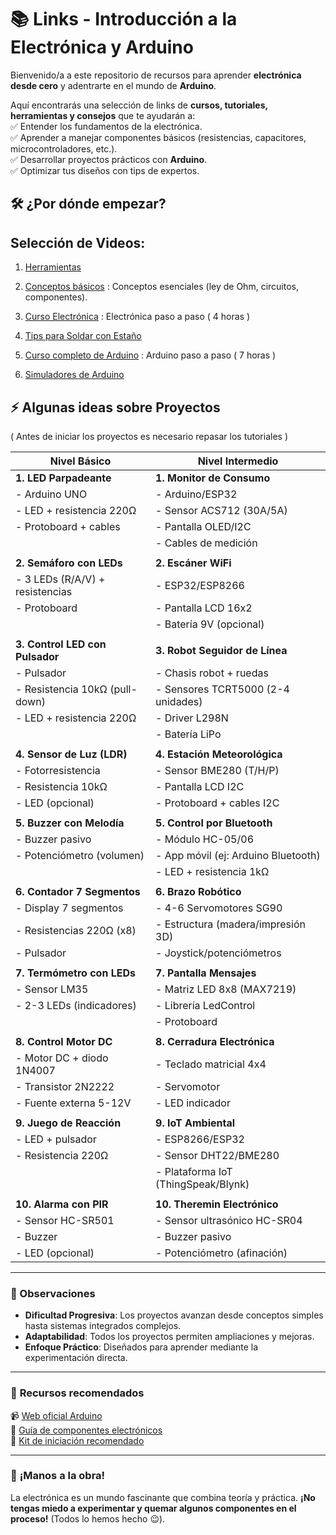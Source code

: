 
# 📚 **Links - Introducción a la Electrónica y Arduino**  

Bienvenido/a a este repositorio de recursos para aprender **electrónica desde cero** y adentrarte en el mundo de **Arduino**.  

Aquí encontrarás una selección de links de **cursos, tutoriales, herramientas y consejos** que te ayudarán a:  
✅ Entender los fundamentos de la electrónica.  
✅ Aprender a manejar componentes básicos (resistencias, capacitores, microcontroladores, etc.).  
✅ Desarrollar proyectos prácticos con **Arduino**.  
✅ Optimizar tus diseños con tips de expertos.  

## 🛠 **¿Por dónde empezar?** 
## Selección de Videos:
1. [Herramientas](https://github.com/fran-byte/Electronica-para-principiantes/blob/main/M%C3%B3dulo%201%20Herramientas.md)
2. [Conceptos básicos](https://github.com/fran-byte/Electronica-para-principiantes/blob/main/M%C3%B3dulo%202%20Conceptos%20b%C3%A1sicos.md) : Conceptos esenciales (ley de Ohm, circuitos, componentes). 
3. [Curso Electrónica](https://github.com/fran-byte/Electronica-para-principiantes/blob/main/M%C3%B3dulo%203%20Curso%20B%C3%A1sico%20de%20Electr%C3%B3nica.md) : Electrónica paso a paso ( 4 horas )

4. [Tips para Soldar con Estaño](https://youtu.be/SxaDmbmlUjw?si=xe6vfoS3vcSIOq7R) 
   
5. [Curso completo de Arduino](https://github.com/fran-byte/Electronica-para-principiantes/blob/main/M%C3%B3dulo%204%20Arduino%20desde%20Cero.md) :  Arduino paso a paso ( 7 horas )  
6. [Simuladores de Arduino](https://github.com/fran-byte/Electronica-para-principiantes/blob/main/M%C3%B3dulo%205%20Simuladores%20de%20Arduino%20OnLine.md#-simuladores-de-arduino-online)


## **⚡ Algunas ideas sobre Proyectos**  
 ( Antes de iniciar los proyectos es necesario repasar los tutoriales )

| Nivel Básico                      | Nivel Intermedio                     |
|-----------------------------------|--------------------------------------|
| **1. LED Parpadeante**            | **1. Monitor de Consumo**            |
| - Arduino UNO                     | - Arduino/ESP32                      |
| - LED + resistencia 220Ω          | - Sensor ACS712 (30A/5A)             |
| - Protoboard + cables             | - Pantalla OLED/I2C                  |
|                                   | - Cables de medición                 |
|                                   |                                      |
| **2. Semáforo con LEDs**          | **2. Escáner WiFi**                  |
| - 3 LEDs (R/A/V) + resistencias   | - ESP32/ESP8266                      |
| - Protoboard                      | - Pantalla LCD 16x2                  |
|                                   | - Batería 9V (opcional)              |
|                                   |                                      |
| **3. Control LED con Pulsador**   | **3. Robot Seguidor de Línea**       |
| - Pulsador                        | - Chasis robot + ruedas              |
| - Resistencia 10kΩ (pull-down)    | - Sensores TCRT5000 (2-4 unidades)   |
| - LED + resistencia 220Ω          | - Driver L298N                       |
|                                   | - Batería LiPo                       |
|                                   |                                      |
| **4. Sensor de Luz (LDR)**        | **4. Estación Meteorológica**        |
| - Fotorresistencia                | - Sensor BME280 (T/H/P)              |
| - Resistencia 10kΩ                | - Pantalla LCD I2C                   |
| - LED (opcional)                  | - Protoboard + cables I2C            |
|                                   |                                      |
| **5. Buzzer con Melodía**         | **5. Control por Bluetooth**         |
| - Buzzer pasivo                   | - Módulo HC-05/06                    |
| - Potenciómetro (volumen)         | - App móvil (ej: Arduino Bluetooth)  |
|                                   | - LED + resistencia 1kΩ              |
|                                   |                                      |
| **6. Contador 7 Segmentos**       | **6. Brazo Robótico**                |
| - Display 7 segmentos             | - 4-6 Servomotores SG90              |
| - Resistencias 220Ω (x8)          | - Estructura (madera/impresión 3D)   |
| - Pulsador                        | - Joystick/potenciómetros            |
|                                   |                                      |
| **7. Termómetro con LEDs**        | **7. Pantalla Mensajes**             |
| - Sensor LM35                     | - Matriz LED 8x8 (MAX7219)           |
| - 2-3 LEDs (indicadores)          | - Librería LedControl                |
|                                   | - Protoboard                         |
|                                   |                                      |
| **8. Control Motor DC**           | **8. Cerradura Electrónica**         |
| - Motor DC + diodo 1N4007         | - Teclado matricial 4x4              |
| - Transistor 2N2222               | - Servomotor                         |
| - Fuente externa 5-12V            | - LED indicador                      |
|                                   |                                      |
| **9. Juego de Reacción**          | **9. IoT Ambiental**                 |
| - LED + pulsador                  | - ESP8266/ESP32                      |
| - Resistencia 220Ω                | - Sensor DHT22/BME280                |
|                                   | - Plataforma IoT (ThingSpeak/Blynk)  |
|                                   |                                      |
| **10. Alarma con PIR**            | **10. Theremin Electrónico**         |
| - Sensor HC-SR501                 | - Sensor ultrasónico HC-SR04         |
| - Buzzer                          | - Buzzer pasivo                      |
| - LED (opcional)                  | - Potenciómetro (afinación)          |

---

### **📌 Observaciones**  
- **Dificultad Progresiva**: Los proyectos avanzan desde conceptos simples hasta sistemas integrados complejos.  
- **Adaptabilidad**: Todos los proyectos permiten ampliaciones y mejoras.  
- **Enfoque Práctico**: Diseñados para aprender mediante la experimentación directa.  

---


### 🔌 **Recursos recomendados**  
📹 [Web oficial Arduino](https://www.arduino.cc/)  
📖 [Guía de componentes electrónicos](https://www.globalwellpcba.com/es/componentes-de-pcb-una-guia-completa/)  
🛒 [Kit de iniciación recomendado](https://www.youtube.com/watch?v=WO8OYpB8deg) 

---

### 🚀 **¡Manos a la obra!**  
La electrónica es un mundo fascinante que combina teoría y práctica. **¡No tengas miedo a experimentar y quemar algunos componentes en el proceso!** (Todos lo hemos hecho 😉).  


